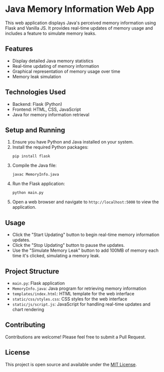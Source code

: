 # Java Memory Information Web App

This web application displays Java's perceived memory information using Flask and Vanilla JS. It provides real-time updates of memory usage and includes a feature to simulate memory leaks.

## Features

- Display detailed Java memory statistics
- Real-time updating of memory information
- Graphical representation of memory usage over time
- Memory leak simulation

## Technologies Used

- Backend: Flask (Python)
- Frontend: HTML, CSS, JavaScript
- Java for memory information retrieval

## Setup and Running

1. Ensure you have Python and Java installed on your system.
2. Install the required Python packages:
   ```
   pip install flask
   ```
3. Compile the Java file:
   ```
   javac MemoryInfo.java
   ```
4. Run the Flask application:
   ```
   python main.py
   ```
5. Open a web browser and navigate to `http://localhost:5000` to view the application.

## Usage

- Click the "Start Updating" button to begin real-time memory information updates.
- Click the "Stop Updating" button to pause the updates.
- Use the "Simulate Memory Leak" button to add 100MB of memory each time it's clicked, simulating a memory leak.

## Project Structure

- `main.py`: Flask application
- `MemoryInfo.java`: Java program for retrieving memory information
- `templates/index.html`: HTML template for the web interface
- `static/css/styles.css`: CSS styles for the web interface
- `static/js/script.js`: JavaScript for handling real-time updates and chart rendering

## Contributing

Contributions are welcome! Please feel free to submit a Pull Request.

## License

This project is open source and available under the [MIT License](LICENSE).
